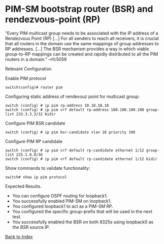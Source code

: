 # PIM-SM bootstrap router (BSR) and rendezvous-point (RP) 

“Every PIM multicast group needs to be associated with the IP address of a Rendezvous Point (RP) [...] For all senders to reach all receivers, it is crucial that all routers in the domain use the same mappings of group addresses to RP addresses. [...] The BSR mechanism provides a way in which viable group-to-RP mappings can be created and rapidly distributed to all the PIM routers in a domain.” –rfc5059 

Relevant Configuration 

Enable PIM protocol

```
switch(config)# router pim
```

Configuring static address of rendevouz point for multicast group:   

```
switch (config) # ip pim rp-address 10.10.10.10
switch (config) # ip pim vrf default rp-address 100.100.100.100 group-list 233.3.3.3/32 bidir
``` 

Configure PIM BSR candidate

```
switch (config) # ip pim bsr-candidate vlan 10 priority 100
```

Configure PIM RP candidate

```
switch (config) # ip pim vrf default rp-candidate ethernet 1/12 group-list 225.1.0.0/16
switch (config) # ip pim vrf default rp-candidate ethernet 1/12 bidir
```

Show commands to validate functionality:  

```
switch# show ip pim protocol
```

Expected Results.

* You can configure OSPF routing for loopback1.
* You successfully enabled PIM-SM on loopback1.
* You configured loopback1 to act as a PIM-SM RP.
* You configured the specific group-prefix that will be used in the next test.
* You successfully enabled the BSR on both 8325s using loopback0 as the BSR source IP.

[Back to Index](./index.md)

